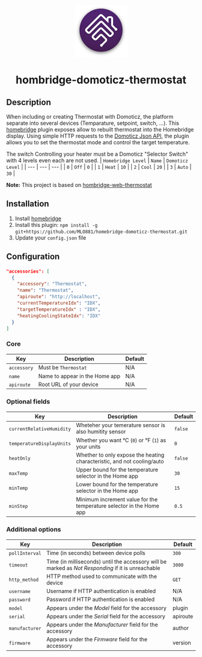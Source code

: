 
<p align="center">
  <a href="https://github.com/homebridge/homebridge"><img src="https://raw.githubusercontent.com/homebridge/branding/master/logos/homebridge-color-round-stylized.png" height="140"></a>
</p>

<span align="center">

# hombridge-domoticz-thermostat

</span>

## Description
When including or creating Thermostat with Domoticz, the platform separate into several devices (Temparature, setpoint, switch, ...). This [homebridge](https://github.com/nfarina/homebridge) plugin exposes allow to rebuilt thermostat into the Homebridge display. Using simple HTTP requests to the [Domoticz Json API](https://www.domoticz.com/wiki/Domoticz_API/JSON_URL's), the plugin allows you to set the thermostat mode and control the target temperature.

The switch Controlling your heater must be a Domoticz "Selector Switch" with 4 levels even each are not used.
| `Homebridge Level` | `Name` | `Domoticz Level` |
| --- | --- | --- |
| `0` | `Off` | `0` |
| `1` | `Heat` | `10` |
| `2` | `Cool` | `20` |
| `3` | `Auto` | `30` |

**Note:** This project is based on [hombridge-web-thermostat](https://github.com/Tommrodrigues/homebridge-web-thermostat)

## Installation

1. Install [homebridge](https://github.com/nfarina/homebridge#installation-details)
2. Install this plugin: `npm install -g git+https://github.com/MLO881/homebridge-domoticz-thermostat.git`
3. Update your `config.json` file

## Configuration

```json
"accessories": [
  {
    "accessory": "Thermostat",
    "name": "Thermostat",
    "apiroute": "http://localhost",
    "currentTemperatureIdx": "IDX",
    "targetTemperatureIdx" : "IDX",
    "heatingCoolingStateIdx": "IDX"
  }
]
```

### Core
| Key | Description | Default |
| --- | --- | --- |
| `accessory` | Must be `Thermostat` | N/A |
| `name` | Name to appear in the Home app | N/A |
| `apiroute` | Root URL of your device | N/A |

### Optional fields
| Key | Description | Default |
| --- | --- | --- |
| `currentRelativeHumidity` | Wheteher your temerature sensor is also humitity sensor | `false` |
| `temperatureDisplayUnits` | Whether you want °C (`0`) or °F (`1`) as your units | `0` |
| `heatOnly` | Whether to only expose the heating characteristic, and not cooling/auto | `false` |
| `maxTemp` | Upper bound for the temperature selector in the Home app | `30` |
| `minTemp` | Lower bound for the temperature selector in the Home app | `15` |
| `minStep` | Minimum increment value for the temperature selector in the Home app | `0.5` |

### Additional options
| Key | Description | Default |
| --- | --- | --- |
| `pollInterval` | Time (in seconds) between device polls | `300` |
| `timeout` | Time (in milliseconds) until the accessory will be marked as _Not Responding_ if it is unreachable | `3000` |
| `http_method` | HTTP method used to communicate with the device | `GET` |
| `username` | Username if HTTP authentication is enabled | N/A |
| `password` | Password if HTTP authentication is enabled | N/A |
| `model` | Appears under the _Model_ field for the accessory | plugin |
| `serial` | Appears under the _Serial_ field for the accessory | apiroute |
| `manufacturer` | Appears under the _Manufacturer_ field for the accessory | author |
| `firmware` | Appears under the _Firmware_ field for the accessory | version |
